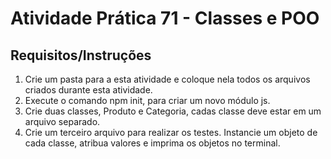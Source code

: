 # Atividade Prática 71 - Classes e POO

## Requisitos/Instruções
1. Crie um pasta para a esta atividade e coloque nela todos os arquivos criados durante esta atividade.
2. Execute o comando npm init, para criar um novo módulo js.
3. Crie duas classes, Produto e Categoria, cadas classe deve estar em um arquivo separado.
4. Crie um terceiro arquivo para realizar os testes. Instancie um objeto de cada classe, atribua valores e imprima os objetos no terminal.
